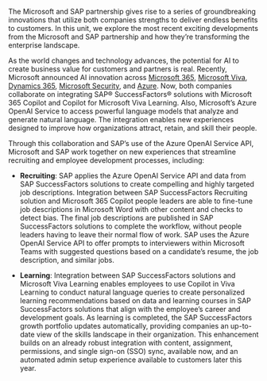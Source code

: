 The Microsoft and SAP partnership gives rise to a series of groundbreaking innovations that utilize both companies strengths to deliver endless benefits to customers. In this unit, we explore the most recent exciting developments from the Microsoft and SAP partnership and how they’re transforming the enterprise landscape.

As the world changes and technology advances, the potential for AI to create business value for customers and partners is real. Recently, Microsoft announced AI innovation across [Microsoft 365](https://www.microsoft.com/microsoft-365/blog/2023/03/16/introducing-microsoft-365-copilot-a-whole-new-way-to-work/), [Microsoft Viva](https://techcommunity.microsoft.com/t5/copilot-in-microsoft-viva/ct-p/CopilotViva), [Dynamics 365](https://blogs.microsoft.com/blog/2023/03/06/introducing-microsoft-dynamics-365-copilot/), [Microsoft Security](https://blogs.microsoft.com/blog/2023/03/28/introducing-microsoft-security-copilot-empowering-defenders-at-the-speed-of-ai/), and [Azure](https://azure.microsoft.com/products/cognitive-services/openai-service/). Now, both companies collaborate on integrating SAP® SuccessFactors® solutions with Microsoft 365 Copilot and Copilot for Microsoft Viva Learning. Also, Microsoft’s Azure OpenAI Service to access powerful language models that analyze and generate natural language. The integration enables new experiences designed to improve how organizations attract, retain, and skill their people. 

Through this collaboration and SAP’s use of the Azure OpenAI Service API, Microsoft and SAP work together on new experiences that streamline recruiting and employee development processes, including: 

* **Recruiting**: SAP applies the Azure OpenAI Service API and data from SAP SuccessFactors solutions to create compelling and highly targeted job descriptions. Integration between SAP SuccessFactors Recruiting solution and Microsoft 365 Copilot people leaders are able to fine-tune job descriptions in Microsoft Word with other content and checks to detect bias. The final job descriptions are published in SAP SuccessFactors solutions to complete the workflow, without people leaders having to leave their normal flow of work. SAP uses the Azure OpenAI Service API to offer prompts to interviewers within Microsoft Teams with suggested questions based on a candidate’s resume, the job description, and similar jobs. 

* **Learning**: Integration between SAP SuccessFactors solutions and Microsoft Viva Learning enables employees to use Copilot in Viva Learning to conduct natural language queries to create personalized learning recommendations based on data and learning courses in SAP SuccessFactors solutions that align with the employee’s career and development goals. As learning is completed, the SAP SuccessFactors growth portfolio updates automatically, providing companies an up-to-date view of the skills landscape in their organization. This enhancement builds on an already robust integration with content, assignment, permissions, and single sign-on (SSO) sync, available now, and an automated admin setup experience available to customers later this year. 


